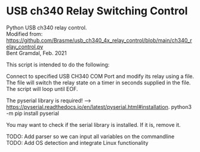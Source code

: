 # USB ch340 Relay Switching Control
Python USB ch340 relay control.  
Modified from: https://github.com/Brasme/usb_ch340_4x_relay_control/blob/main/ch340_relay_control.py  
Bent Gramdal, Feb. 2021  

This script is intended to do the following:  
  
Connect to specified USB CH340 COM Port and modify its relay using a file.  The file will switch the relay state on a timer in seconds supplied in the file.  The script will loop until EOF.  
  
The pyserial library is required! --> https://pyserial.readthedocs.io/en/latest/pyserial.html#installation.  python3 -m pip install pyserial  
  
You may want to check if the serial library is installed.  If it is, remove it.
  
TODO:  Add parser so we can input all variables on the commandline  
TODO:  Add OS detection and integrate Linux functionality  
  
